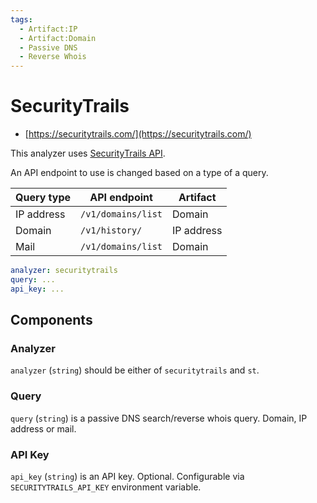 ```yaml
---
tags:
  - Artifact:IP
  - Artifact:Domain
  - Passive DNS
  - Reverse Whois
---
```


# SecurityTrails

- [https://securitytrails.com/](https://securitytrails.com/)

This analyzer uses [SecurityTrails API](https://docs.securitytrails.com/docs).

An API endpoint to use is changed based on a type of a query.

| Query type | API endpoint       | Artifact   |
| ---------- | ------------------ | ---------- |
| IP address | `/v1/domains/list` | Domain     |
| Domain     | `/v1/history/`     | IP address |
| Mail       | `/v1/domains/list` | Domain     |

```yaml
analyzer: securitytrails
query: ...
api_key: ...
```

## Components

### Analyzer

`analyzer` (`string`) should be either of `securitytrails` and `st`.

### Query

`query` (`string`) is a passive DNS search/reverse whois query. Domain, IP address or mail.

### API Key

`api_key` (`string`) is an API key. Optional. Configurable via `SECURITYTRAILS_API_KEY` environment variable.
